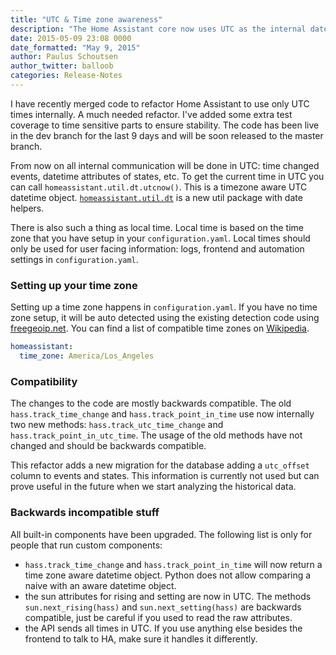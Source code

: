 ```yaml
---
title: "UTC & Time zone awareness"
description: "The Home Assistant core now uses UTC as the internal date time."
date: 2015-05-09 23:08 0000
date_formatted: "May 9, 2015"
author: Paulus Schoutsen
author_twitter: balloob
categories: Release-Notes
---
```


I have recently merged code to refactor Home Assistant to use only UTC times internally. A much needed refactor. I've added some extra test coverage to time sensitive parts to ensure stability. The code has been live in the dev branch for the last 9 days and will be soon released to the master branch.

From now on all internal communication will be done in UTC: time changed events, datetime attributes of states, etc. To get the current time in UTC you can call `homeassistant.util.dt.utcnow()`. This is a timezone aware UTC datetime object. [`homeassistant.util.dt`](https://github.com/home-assistant/home-assistant/blob/dev/homeassistant/util/dt.py) is a new util package with date helpers.

There is also such a thing as local time. Local time is based on the time zone that you have setup in your `configuration.yaml`. Local times should only be used for user facing information: logs, frontend and automation settings in `configuration.yaml`.

### Setting up your time zone
Setting up a time zone happens in `configuration.yaml`. If you have no time zone setup, it will be auto detected using the existing detection code using [freegeoip.net](https://freegeoip.net). You can find a list of compatible time zones on [Wikipedia](http://en.wikipedia.org/wiki/List_of_tz_database_time_zones).

```yaml
homeassistant:
  time_zone: America/Los_Angeles
```

### Compatibility
The changes to the code are mostly backwards compatible. The old `hass.track_time_change` and `hass.track_point_in_time` use now internally two new methods: `hass.track_utc_time_change` and `hass.track_point_in_utc_time`. The usage of the old methods have not changed and should be backwards compatible.

This refactor adds a new migration for the database adding a `utc_offset` column to events and states. This information is currently not used but can prove useful in the future when we start analyzing the historical data.

### Backwards incompatible stuff

All built-in components have been upgraded. The following list is only for people that run custom components:

 * `hass.track_time_change` and `hass.track_point_in_time` will now return a time zone aware datetime object. Python does not allow comparing a naive with an aware datetime object.
 * the sun attributes for rising and setting are now in UTC. The methods `sun.next_rising(hass)` and `sun.next_setting(hass)` are backwards compatible, just be careful if you used to read the raw attributes.
 * the API sends all times in UTC. If you use anything else besides the frontend to talk to HA, make sure it handles it differently.
